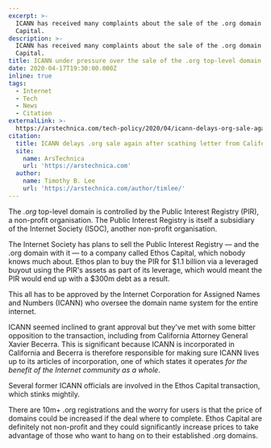 ```yaml
---
excerpt: >-
  ICANN has received many complaints about the sale of the .org domain to Ethos
  Capital.
description: >-
  ICANN has received many complaints about the sale of the .org domain to Ethos
  Capital.
title: ICANN under pressure over the sale of the .org top-level domain
date: 2020-04-17T19:30:00.000Z
inline: true
tags:
  - Internet
  - Tech
  - News
  - Citation
externalLink: >-
  https://arstechnica.com/tech-policy/2020/04/icann-delays-org-sale-again-after-scathing-letter-from-california-ag/#p3
citation:
  title: ICANN delays .org sale again after scathing letter from California AG.
  site:
    name: ArsTechnica
    url: 'https://arstechnica.com'
  author:
    name: Timothy B. Lee
    url: 'https://arstechnica.com/author/timlee/'
---
```

The *.org* top-level domain is controlled by the Public Interest Registry (PIR), a non-profit organisation. The Public Interest Registry is itself a subsidiary of the Internet Society (ISOC), another non-profit organisation.

The Internet Society has plans to sell the Public Interest Registry — and the .org domain with it — to a company called Ethos Capital, which nobody knows much about. Ethos plan to buy the PIR for $1.1 billion via a leveraged buyout using the PIR's assets as part of its leverage, which would meant the PIR would end up with a $300m debt as a result.

This all has to be approved by the Internet Corporation for Assigned Names and Numbers (ICANN) who oversee the domain name system for the entire internet.

ICANN seemed inclined to grant approval but they've met with some bitter opposition to the transaction, including from California Attorney General Xavier Becerra. This is significant because ICANN is incorporated in California and Becerra is therefore responsible for making sure ICANN lives up to its articles of incorporation, one of which states it operates *for the benefit of the Internet community as a whole*.

Several former ICANN officials are involved in the Ethos Capital transaction, which stinks mightily.

There are 10m+ .org registrations and the worry for users is that the price of domains could be increased if the deal where to complete. Ethos Capital are definitely not non-profit and they could significantly increase prices to take advantage of those who want to hang on to their established .org domains.



